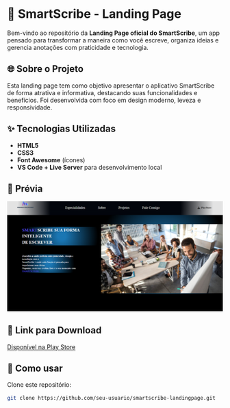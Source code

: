 # 🚀 SmartScribe - Landing Page

Bem-vindo ao repositório da **Landing Page oficial do SmartScribe**, um app pensado para transformar a maneira como você escreve, organiza ideias e gerencia anotações com praticidade e tecnologia.

## 🌐 Sobre o Projeto

Esta landing page tem como objetivo apresentar o aplicativo SmartScribe de forma atrativa e informativa, destacando suas funcionalidades e benefícios. Foi desenvolvida com foco em design moderno, leveza e responsividade.

## ✨ Tecnologias Utilizadas

- **HTML5**  
- **CSS3**  
- **Font Awesome** (ícones)  
- **VS Code + Live Server** para desenvolvimento local

## 📸 Prévia
![ALT Text](img/ladinpage.png)


## 📲 Link para Download

[<i class="fa-solid fa-download"></i> Disponível na Play Store](https://play.google.com/store/apps/details?id=seu.package.name)

## 📁 Como usar

Clone este repositório:
```bash
git clone https://github.com/seu-usuario/smartscribe-landingpage.git


